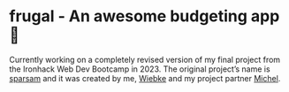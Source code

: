 # frugal - An awesome budgeting app 🐽

Currently working on a completely revised version of my final project from the Ironhack Web Dev Bootcamp in 2023. The original project’s name is [sparsam](https://github.com/fraulueneburg-ironhack/p3-frontend) and it was created by me, [Wiebke](https://github.com/fraulueneburg) and my project partner [Michel](https://github.com/michelsaber).
